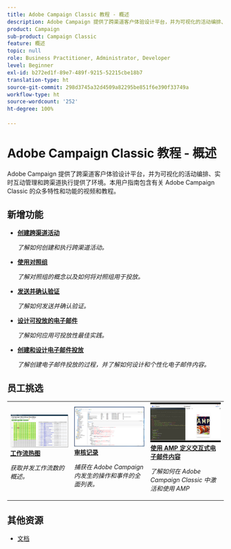 ```yaml
---
title: Adobe Campaign Classic 教程 - 概述
description: Adobe Campaign 提供了跨渠道客户体验设计平台，并为可视化的活动编排、实时互动管理和跨渠道执行提供了环境。本用户指南包含有关 Adobe Campaign Standard 的众多特性和功能的视频和教程。
product: Campaign
sub-product: Campaign Classic
feature: 概述
topic: null
role: Business Practitioner, Administrator, Developer
level: Beginner
exl-id: b272ed1f-89e7-489f-9215-52215cbe18b7
translation-type: ht
source-git-commit: 298d3745a32d4509a82295be851f6e390f33749a
workflow-type: ht
source-wordcount: '252'
ht-degree: 100%

---
```


# Adobe Campaign Classic 教程 - 概述

Adobe Campaign 提供了跨渠道客户体验设计平台，并为可视化的活动编排、实时互动管理和跨渠道执行提供了环境。本用户指南包含有关 Adobe Campaign Classic 的众多特性和功能的视频和教程。

## 新增功能

* **[创建跨渠道活动](/help/orchestrating-campaigns/cross-channel-campaigns.md)**

   *了解如何创建和执行跨渠道活动。*

* **[使用对照组](/help/sending-messages/email-channel/use-control-groups.md)**

   *了解对照组的概念以及如何将对照组用于投放。*

* **[发送并确认验证](/help/sending-messages/email-channel/send-and-validate-proofs.md)**

   *了解如何发送并确认验证。*

* **[设计可投放的电子邮件](/help/sending-messages/email-channel/design-emails-for-deliverability.md)**

   *了解如何应用可投放性最佳实践。*

* **[创建和设计电子邮件投放](/help/sending-messages/email-channel/create-and-design-email-deliveries.md)**

   *了解创建电子邮件投放的过程，并了解如何设计和个性化电子邮件内容。*


## 员工挑选

<table>
<tr>
  <td>
    <a href="./monitoring-campaign-classic/workflow-heatmap.md">
      <img alt="工作流热图（视频）" src="./assets/workflow-heatmap.png"/>
    </a>
    <div>
      <a href="./monitoring-campaign-classic/workflow-heatmap.md">
    <strong>工作流热图</strong>
    </a>
    </div>
    <p>
    <em>获取并发工作流数的概述。</em>
    <p>
  </td>
   <td>
    <a href="./monitoring-campaign-classic/audit-trail.md">
      <img alt="审核记录（视频）" src="./assets/acc-audit-trail-thumb.png" />
    </a>
    <div>
      <a href="./monitoring-campaign-classic/audit-trail.md">
    <strong>审核记录</strong>
    </a>
    </div> 
    <p>
    <em>捕获在 Adobe Campaign 内发生的操作和事件的全面列表。</em>
    <p>
  </td>
  <td>
    <a href="./sending-messages/email-channel/defining-interactive-email-content-with-amp.md">
      <img alt="使用 AMP 定义交互式电子邮件内容（视频）" src="./assets/29940.png" />
    </a>
    <div>
      <a href="./sending-messages/email-channel/defining-interactive-email-content-with-amp.md">
    <strong>使用 AMP 定义交互式电子邮件内容</strong>
    </a>
    </div>
    <p>
    <em>了解如何在 Adobe Campaign Classic 中激活和使用 AMP </em>
    <p>
  </td>
</tr>
</table>

## 其他资源

* [文档](https://docs.adobe.com/content/help/zh-Hans/campaign-classic/using/getting-started/starting-with-adobe-campaign/about-adobe-campaign-classic.html)
